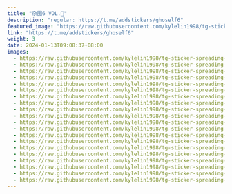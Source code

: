 ```yaml
---
title: "杂图6 VOL.🐺"
description: "regular: https://t.me/addstickers/ghoself6"
featured_image: "https://raw.githubusercontent.com/kylelin1998/tg-sticker-spreading-worldwide-images/main/img/ccab8a88-96b6-4ef9-bfcd-7f3a4a05a7cc.jpg"
link: "https://t.me/addstickers/ghoself6"
weight: 3
date: 2024-01-13T09:08:37+08:00
images:
  - https://raw.githubusercontent.com/kylelin1998/tg-sticker-spreading-worldwide-images/main/img/ccab8a88-96b6-4ef9-bfcd-7f3a4a05a7cc.jpg
  - https://raw.githubusercontent.com/kylelin1998/tg-sticker-spreading-worldwide-images/main/img/cd36aba1-25ab-4e47-82a7-c04bbd3dddd2.jpg
  - https://raw.githubusercontent.com/kylelin1998/tg-sticker-spreading-worldwide-images/main/img/4b321a31-c4fc-4e71-b849-590078102524.jpg
  - https://raw.githubusercontent.com/kylelin1998/tg-sticker-spreading-worldwide-images/main/img/cd106972-a5e6-4ecd-926d-5cb8c19452b6.jpg
  - https://raw.githubusercontent.com/kylelin1998/tg-sticker-spreading-worldwide-images/main/img/1787f67b-68b9-4ff8-9f60-1f143496cede.jpg
  - https://raw.githubusercontent.com/kylelin1998/tg-sticker-spreading-worldwide-images/main/img/04837bcc-1892-4eb0-b73c-b86fdd859431.jpg
  - https://raw.githubusercontent.com/kylelin1998/tg-sticker-spreading-worldwide-images/main/img/8d3f8fcc-1356-4f71-b6c7-6c4765e0ca62.jpg
  - https://raw.githubusercontent.com/kylelin1998/tg-sticker-spreading-worldwide-images/main/img/9d24b3cf-9525-493e-86ca-9f3c20241d02.jpg
  - https://raw.githubusercontent.com/kylelin1998/tg-sticker-spreading-worldwide-images/main/img/58c8c3d5-de38-4408-83b7-0d2db43aabf8.jpg
  - https://raw.githubusercontent.com/kylelin1998/tg-sticker-spreading-worldwide-images/main/img/c08988b1-bda0-4c72-948e-f11825e37dc0.jpg
  - https://raw.githubusercontent.com/kylelin1998/tg-sticker-spreading-worldwide-images/main/img/1456858e-607f-442d-afb9-189b438642fb.jpg
  - https://raw.githubusercontent.com/kylelin1998/tg-sticker-spreading-worldwide-images/main/img/732d34e4-9f29-4d8e-9345-ee0aa84dcbdf.jpg
  - https://raw.githubusercontent.com/kylelin1998/tg-sticker-spreading-worldwide-images/main/img/44cb8be9-9aa6-47dc-a38f-45b64a5cc40f.jpg
  - https://raw.githubusercontent.com/kylelin1998/tg-sticker-spreading-worldwide-images/main/img/b92631b1-fe76-44a9-a849-fedc3c4e07a5.jpg
  - https://raw.githubusercontent.com/kylelin1998/tg-sticker-spreading-worldwide-images/main/img/98f7d5c4-db37-4914-9c7c-f2eccaf7d87f.jpg
  - https://raw.githubusercontent.com/kylelin1998/tg-sticker-spreading-worldwide-images/main/img/0d59fa0a-949b-451b-bab3-ef1f1068e698.jpg
  - https://raw.githubusercontent.com/kylelin1998/tg-sticker-spreading-worldwide-images/main/img/30dc9633-f968-4e29-96ca-755c04137668.jpg
  - https://raw.githubusercontent.com/kylelin1998/tg-sticker-spreading-worldwide-images/main/img/a18c8114-04b9-410e-ad3a-44cfd4cf976a.jpg
  - https://raw.githubusercontent.com/kylelin1998/tg-sticker-spreading-worldwide-images/main/img/b633c1b6-6c50-4389-af47-4df05a58245a.jpg
  - https://raw.githubusercontent.com/kylelin1998/tg-sticker-spreading-worldwide-images/main/img/6012596b-c2ce-438d-845b-7d9258afaaa5.jpg
---
```

